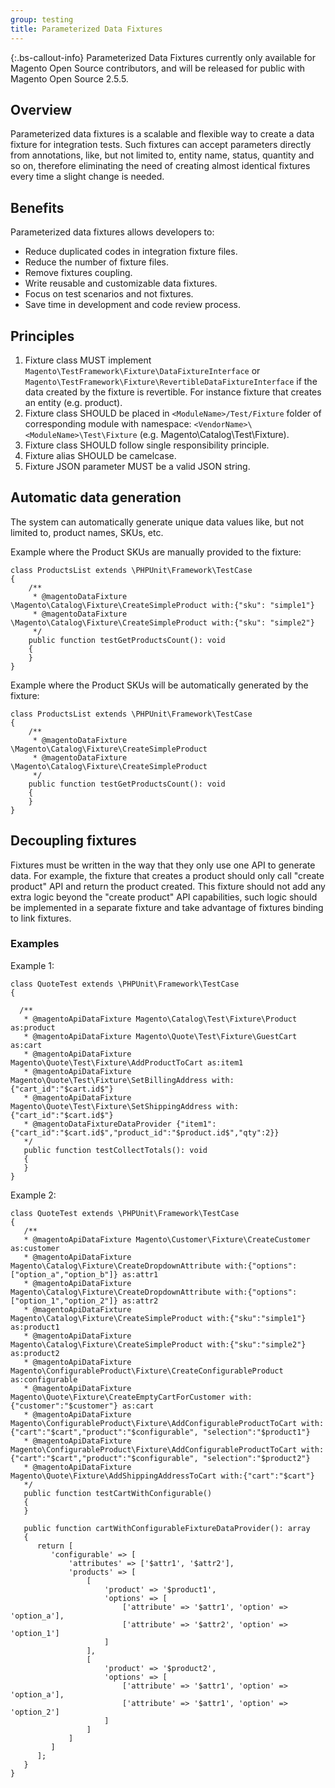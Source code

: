 ```yaml
---
group: testing
title: Parameterized Data Fixtures
---
```


{:.bs-callout-info}
Parameterized Data Fixtures currently only available for Magento Open Source contributors, and will be released for public with Magento Open Source 2.5.5.

## Overview

Parameterized data fixtures is a scalable and flexible way to create a data fixture for integration tests. Such fixtures can accept parameters directly from annotations, like, but not limited to, entity name, status, quantity and so on,
therefore eliminating the need of creating almost identical fixtures every time a slight change is needed.

## Benefits

Parameterized data fixtures allows developers to:

-  Reduce duplicated codes in integration fixture files.
-  Reduce the number of fixture files.
-  Remove fixtures coupling.
-  Write reusable and customizable data fixtures.
-  Focus on test scenarios and not fixtures.
-  Save time in development and code review process.

## Principles

1. Fixture class MUST implement `Magento\TestFramework\Fixture\DataFixtureInterface` or  `Magento\TestFramework\Fixture\RevertibleDataFixtureInterface` if the data created by the fixture is revertible. For instance fixture that creates an entity (e.g. product).
1. Fixture class SHOULD be placed in `<ModuleName>/Test/Fixture` folder of corresponding module with namespace: `<VendorName>\<ModuleName>\Test\Fixture` (e.g. Magento\Catalog\Test\Fixture).
1. Fixture class SHOULD follow single responsibility principle.
1. Fixture alias SHOULD be camelcase.
1. Fixture JSON parameter MUST be a valid JSON string.

## Automatic data generation

The system can automatically generate unique data values like, but not limited to, product names, SKUs, etc.

Example where the Product SKUs are manually provided to the fixture:

```php?start_inline=1
class ProductsList extends \PHPUnit\Framework\TestCase
{
    /**
     * @magentoDataFixture \Magento\Catalog\Fixture\CreateSimpleProduct with:{"sku": "simple1"}
     * @magentoDataFixture \Magento\Catalog\Fixture\CreateSimpleProduct with:{"sku": "simple2"}
     */
    public function testGetProductsCount(): void
    {
    }
}
```

Example where the Product SKUs will be automatically generated by the fixture:

```php?start_inline=1
class ProductsList extends \PHPUnit\Framework\TestCase
{
    /**
     * @magentoDataFixture \Magento\Catalog\Fixture\CreateSimpleProduct
     * @magentoDataFixture \Magento\Catalog\Fixture\CreateSimpleProduct
     */
    public function testGetProductsCount(): void
    {
    }
}
```

## Decoupling fixtures

Fixtures must be written in the way that they only use one API to generate data. For example, the fixture that creates
a product should only call "create product" API and return the product created. This fixture should not add any extra
logic beyond the "create product" API capabilities, such logic should be implemented in a separate fixture and take
advantage of fixtures binding to link fixtures.

### Examples

Example 1:

```php?start_inline=1
class QuoteTest extends \PHPUnit\Framework\TestCase
{

  /**
   * @magentoApiDataFixture Magento\Catalog\Test\Fixture\Product as:product
   * @magentoApiDataFixture Magento\Quote\Test\Fixture\GuestCart as:cart
   * @magentoApiDataFixture Magento\Quote\Test\Fixture\AddProductToCart as:item1
   * @magentoApiDataFixture Magento\Quote\Test\Fixture\SetBillingAddress with:{"cart_id":"$cart.id$"}
   * @magentoApiDataFixture Magento\Quote\Test\Fixture\SetShippingAddress with:{"cart_id":"$cart.id$"}
   * @magentoDataFixtureDataProvider {"item1":{"cart_id":"$cart.id$","product_id":"$product.id$","qty":2}}
   */
   public function testCollectTotals(): void
   {
   }
}
```

Example 2:

```php?start_inline=1
class QuoteTest extends \PHPUnit\Framework\TestCase
{
   /**
   * @magentoApiDataFixture Magento\Customer\Fixture\CreateCustomer as:customer
   * @magentoApiDataFixture Magento\Catalog\Fixture\CreateDropdownAttribute with:{"options":["option_a","option_b"]} as:attr1
   * @magentoApiDataFixture Magento\Catalog\Fixture\CreateDropdownAttribute with:{"options":["option_1","option_2"]} as:attr2
   * @magentoApiDataFixture Magento\Catalog\Fixture\CreateSimpleProduct with:{"sku":"simple1"} as:product1
   * @magentoApiDataFixture Magento\Catalog\Fixture\CreateSimpleProduct with:{"sku":"simple2"} as:product2
   * @magentoApiDataFixture Magento\ConfigurableProduct\Fixture\CreateConfigurableProduct as:configurable
   * @magentoApiDataFixture Magento\Quote\Fixture\CreateEmptyCartForCustomer with:{"customer":"$customer"} as:cart
   * @magentoApiDataFixture Magento\ConfigurableProduct\Fixture\AddConfigurableProductToCart with:{"cart":"$cart","product":"$configurable", "selection":"$product1"}
   * @magentoApiDataFixture Magento\ConfigurableProduct\Fixture\AddConfigurableProductToCart with:{"cart":"$cart","product":"$configurable", "selection":"$product2"}
   * @magentoApiDataFixture Magento\Quote\Fixture\AddShippingAddressToCart with:{"cart":"$cart"}
   */
   public function testCartWithConfigurable()
   {
   }

   public function cartWithConfigurableFixtureDataProvider(): array
   {
      return [
         'configurable' => [
             'attributes' => ['$attr1', '$attr2'],
             'products' => [
                 [
                     'product' => '$product1',
                     'options' => [
                         ['attribute' => '$attr1', 'option' => 'option_a'],
                         ['attribute' => '$attr2', 'option' => 'option_1']
                     ]
                 ],
                 [
                     'product' => '$product2',
                     'options' => [
                         ['attribute' => '$attr1', 'option' => 'option_a'],
                         ['attribute' => '$attr1', 'option' => 'option_2']
                     ]
                 ]
             ]
         ]
      ];
   }
}
```